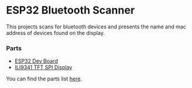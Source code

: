 # ESP32 Bluetooth Scanner
This projects scans for bluetooth devices and presents the name and mac address of devices found on the display.



### Parts
- [ESP32 Dev Board](https://www.amazon.com/HiLetgo-ESP32-DevKitC-ESP32-WROOM-32U-ESP-WROOM-32U-Development/dp/B09KLS2YB3?ref_=ast_sto_dp)
- [ILI9341 TFT SPI Display](https://www.amazon.com/HiLetgo-240X320-Resolution-Display-ILI9341/dp/B073R7BH1B?ref_=ast_sto_dp)

You can find the parts list [here](https://www.amazon.com/hz/wishlist/ls/3M0IOHR6XIZHA?ref_=wl_share). 
